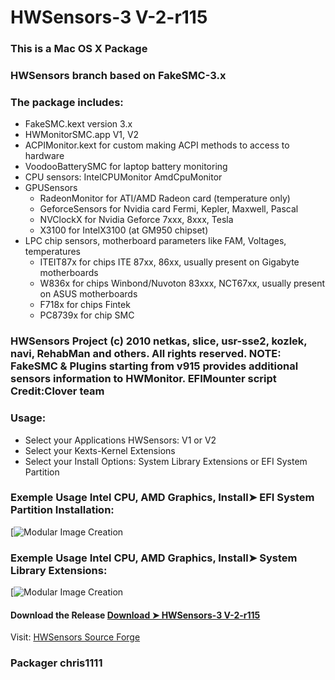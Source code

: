 # HWSensors-3 V-2-r115

### This is a Mac OS X Package

### HWSensors branch based on FakeSMC-3.x

### The package includes:
- FakeSMC.kext version 3.x
- HWMonitorSMC.app V1, V2
- ACPIMonitor.kext for custom making ACPI methods to access to hardware
- VoodooBatterySMC for laptop battery monitoring
- CPU sensors:
    IntelCPUMonitor
    AmdCpuMonitor
- GPUSensors
    - RadeonMonitor  for ATI/AMD Radeon card (temperature only)
    - GeforceSensors for Nvidia card Fermi, Kepler, Maxwell, Pascal
    - NVClockX for Nvidia Geforce 7xxx, 8xxx, Tesla
    - X3100 for IntelX3100 (at GM950 chipset)
- LPC chip sensors, motherboard parameters like FAM, Voltages, temperatures
   - ITEIT87x  for chips ITE 87xx, 86xx, usually present on Gigabyte motherboards
   - W836x  for chips Winbond/Nuvoton 83xxx, NCT67xx, usually present on ASUS motherboards
   - F718x  for chips Fintek 
   - PC8739x for chip SMC

### HWSensors Project (c) 2010 netkas, slice, usr-sse2, kozlek, navi, RehabMan and others. All rights reserved. NOTE: FakeSMC & Plugins starting from v915 provides additional sensors information to HWMonitor. EFIMounter script Credit:Clover team 

### Usage: 
   - Select your Applications HWSensors: V1 or V2
   - Select your Kexts-Kernel Extensions 
   - Select your Install Options: System Library Extensions or EFI System Partition

### Exemple Usage Intel CPU, AMD Graphics, Install➤ EFI System Partition Installation:
[![Modular Image Creation](https://i62.servimg.com/u/f62/18/50/18/69/esp_ca10.jpg) 


### Exemple Usage Intel CPU, AMD Graphics, Install➤ System Library Extensions: 
[![Modular Image Creation](https://i62.servimg.com/u/f62/18/50/18/69/sle-ca11.png)

#### Download the Release [Download ➤ HWSensors-3 V-2-r115](https://github.com/chris1111/HWSensors-3-V-2-r115/releases/tag/V3)


Visit: [HWSensors Source Forge](https://sourceforge.net/projects/hwsensors3.hwsensors.p/files/?source=navbar)

### Packager chris1111
